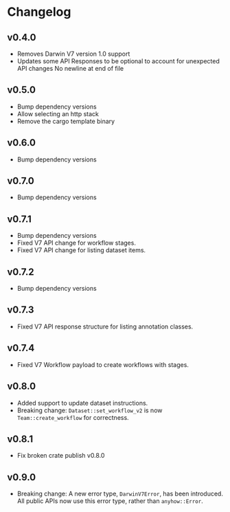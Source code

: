 # Changelog

## v0.4.0

- Removes Darwin V7 version 1.0 support
- Updates some API Responses to be optional to account for unexpected API changes
  No newline at end of file

## v0.5.0

- Bump dependency versions
- Allow selecting an http stack
- Remove the cargo template binary

## v0.6.0

- Bump dependency versions

## v0.7.0

- Bump dependency versions

## v0.7.1

- Bump dependency versions
- Fixed V7 API change for workflow stages.
- Fixed V7 API change for listing dataset items.

## v0.7.2

- Bump dependency versions

## v0.7.3

- Fixed V7 API response structure for listing annotation classes.

## v0.7.4

- Fixed V7 Workflow payload to create workflows with stages.

## v0.8.0

- Added support to update dataset instructions.
- Breaking change: `Dataset::set_workflow_v2` is now `Team::create_workflow` for correctness.

## v0.8.1

- Fix broken crate publish v0.8.0

## v0.9.0

- Breaking change: A new error type, `DarwinV7Error`, has been introduced. All public APIs now use this error type, rather than `anyhow::Error`.
